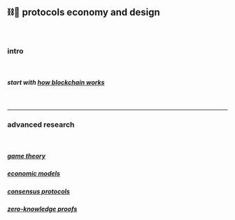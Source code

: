 ## ⛓🧱 protocols economy and design


<br>

### intro

<br>

##### start with [how blockchain works](blockchains)

<br>

---

### advanced research

<br>



##### [game theory](game_theory)

##### [economic models](economic_models)

##### [consensus protocols](consensus_protocols)

##### [zero-knowledge proofs](zero_knowledge_proofs)



<br>
